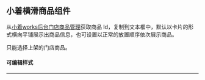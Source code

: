 ## 小着横滑商品组件
从[小着works后台门店商品管理](http://xzworks.lehe.com/goods/store_goods_list)获取商品 Id，复制到文本框中，默认以卡片的形式横向平铺展示出商品信息，也可设置以正常的放置顺序依次展示商品。

只能选择上架的门店商品。

#### 可编辑样式
---
<explain project="gls" :proplist="['留白','边距','背景色','圆角']"></explain> 


